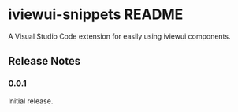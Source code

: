 # iviewui-snippets README

A Visual Studio Code extension for easily using iviewui components.

## Release Notes

### 0.0.1

Initial release.
